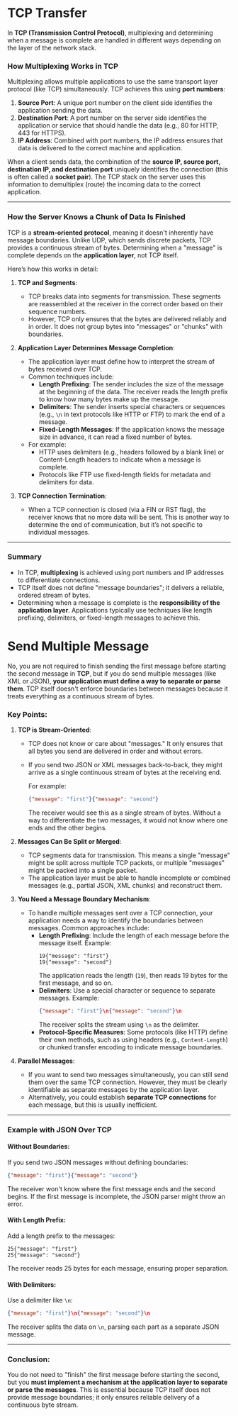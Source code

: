 # TCP Transfer

In **TCP (Transmission Control Protocol)**, multiplexing and determining when a message is complete are handled in different ways depending on the layer of the network stack.

### **How Multiplexing Works in TCP**
Multiplexing allows multiple applications to use the same transport layer protocol (like TCP) simultaneously. TCP achieves this using **port numbers**:

1. **Source Port**: A unique port number on the client side identifies the application sending the data.
2. **Destination Port**: A port number on the server side identifies the application or service that should handle the data (e.g., 80 for HTTP, 443 for HTTPS).
3. **IP Address**: Combined with port numbers, the IP address ensures that data is delivered to the correct machine and application.

When a client sends data, the combination of the **source IP, source port, destination IP, and destination port** uniquely identifies the connection (this is often called a **socket pair**). The TCP stack on the server uses this information to demultiplex (route) the incoming data to the correct application.

---

### **How the Server Knows a Chunk of Data Is Finished**
TCP is a **stream-oriented protocol**, meaning it doesn't inherently have message boundaries. Unlike UDP, which sends discrete packets, TCP provides a continuous stream of bytes. Determining when a "message" is complete depends on the **application layer**, not TCP itself.

Here’s how this works in detail:

1. **TCP and Segments**:
    - TCP breaks data into segments for transmission. These segments are reassembled at the receiver in the correct order based on their sequence numbers.
    - However, TCP only ensures that the bytes are delivered reliably and in order. It does not group bytes into "messages" or "chunks" with boundaries.

2. **Application Layer Determines Message Completion**:
    - The application layer must define how to interpret the stream of bytes received over TCP.
    - Common techniques include:
        - **Length Prefixing**: The sender includes the size of the message at the beginning of the data. The receiver reads the length prefix to know how many bytes make up the message.
        - **Delimiters**: The sender inserts special characters or sequences (e.g., `\n` in text protocols like HTTP or FTP) to mark the end of a message.
        - **Fixed-Length Messages**: If the application knows the message size in advance, it can read a fixed number of bytes.
    - For example:
        - HTTP uses delimiters (e.g., headers followed by a blank line) or Content-Length headers to indicate when a message is complete.
        - Protocols like FTP use fixed-length fields for metadata and delimiters for data.

3. **TCP Connection Termination**:
    - When a TCP connection is closed (via a FIN or RST flag), the receiver knows that no more data will be sent. This is another way to determine the end of communication, but it’s not specific to individual messages.

---

### **Summary**
- In TCP, **multiplexing** is achieved using port numbers and IP addresses to differentiate connections.
- TCP itself does not define "message boundaries"; it delivers a reliable, ordered stream of bytes.
- Determining when a message is complete is the **responsibility of the application layer**. Applications typically use techniques like length prefixing, delimiters, or fixed-length messages to achieve this.

# Send Multiple Message

No, you are not required to finish sending the first message before starting the second message in **TCP**, but if you do send multiple messages (like XML or JSON), **your application must define a way to separate or parse them**. TCP itself doesn't enforce boundaries between messages because it treats everything as a continuous stream of bytes.

### **Key Points**:

1. **TCP is Stream-Oriented**:
    - TCP does not know or care about "messages." It only ensures that all bytes you send are delivered in order and without errors.
    - If you send two JSON or XML messages back-to-back, they might arrive as a single continuous stream of bytes at the receiving end.

      For example:
      ```json
      {"message": "first"}{"message": "second"}
      ```
      The receiver would see this as a single stream of bytes. Without a way to differentiate the two messages, it would not know where one ends and the other begins.

2. **Messages Can Be Split or Merged**:
    - TCP segments data for transmission. This means a single "message" might be split across multiple TCP packets, or multiple "messages" might be packed into a single packet.
    - The application layer must be able to handle incomplete or combined messages (e.g., partial JSON, XML chunks) and reconstruct them.

3. **You Need a Message Boundary Mechanism**:
    - To handle multiple messages sent over a TCP connection, your application needs a way to identify the boundaries between messages. Common approaches include:
        - **Length Prefixing**: Include the length of each message before the message itself.
          Example:
          ```
          19{"message": "first"}
          19{"message": "second"}
          ```
          The application reads the length (`19`), then reads 19 bytes for the first message, and so on.
        - **Delimiters**: Use a special character or sequence to separate messages.
          Example:
          ```json
          {"message": "first"}\n{"message": "second"}\n
          ```
          The receiver splits the stream using `\n` as the delimiter.
        - **Protocol-Specific Measures**: Some protocols (like HTTP) define their own methods, such as using headers (e.g., `Content-Length`) or chunked transfer encoding to indicate message boundaries.

4. **Parallel Messages**:
    - If you want to send two messages simultaneously, you can still send them over the same TCP connection. However, they must be clearly identifiable as separate messages by the application layer.
    - Alternatively, you could establish **separate TCP connections** for each message, but this is usually inefficient.

---

### **Example with JSON Over TCP**

#### Without Boundaries:
If you send two JSON messages without defining boundaries:
```json
{"message": "first"}{"message": "second"}
```
The receiver won't know where the first message ends and the second begins. If the first message is incomplete, the JSON parser might throw an error.

#### With Length Prefix:
Add a length prefix to the messages:
```
25{"message": "first"}
25{"message": "second"}
```
The receiver reads 25 bytes for each message, ensuring proper separation.

#### With Delimiters:
Use a delimiter like `\n`:
```json
{"message": "first"}\n{"message": "second"}\n
```
The receiver splits the data on `\n`, parsing each part as a separate JSON message.

---

### **Conclusion**:
You do not need to "finish" the first message before starting the second, but you **must implement a mechanism at the application layer to separate or parse the messages**. This is essential because TCP itself does not provide message boundaries; it only ensures reliable delivery of a continuous byte stream.


